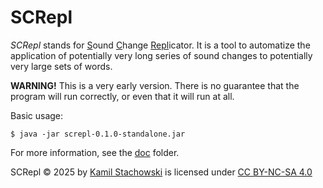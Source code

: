 # SCRepl

*SCRepl* stands for <u>S</u>ound <u>C</u>hange <u>Repl</u>icator. It is a tool to automatize the application of potentially very long series of sound changes to potentially very large sets of words.

**WARNING!** This is a very early version. There is no guarantee that the program will run correctly, or even that it will run at all.

Basic usage:

    $ java -jar screpl-0.1.0-standalone.jar

For more information, see the [doc](#doc/0-toc.md) folder.

SCRepl © 2025 by [Kamil Stachowski](https://orcid.org/0000-0002-5909-035X) is licensed under [CC BY-NC-SA 4.0](https://creativecommons.org/licenses/by-nc-sa/4.0/)
